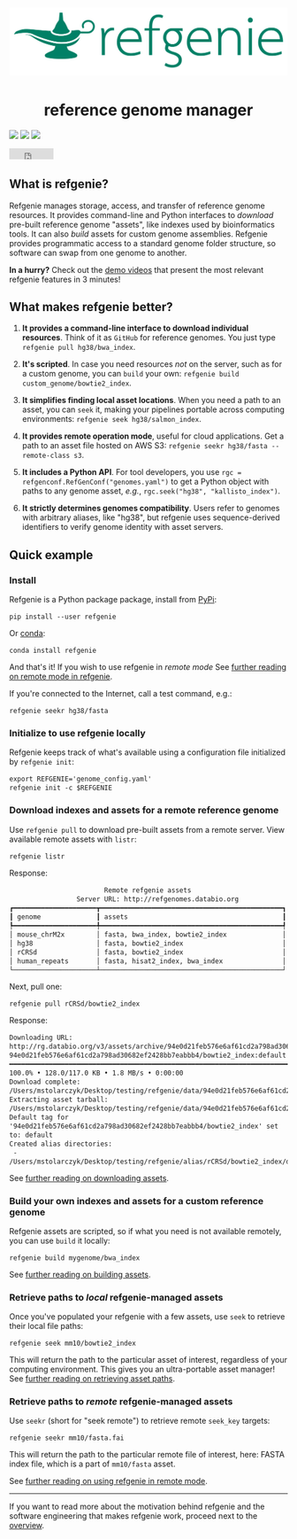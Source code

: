 
# <img src="img/refgenie_logo.svg" class="img-header"> 
<h1 align="center">reference genome manager</h1></p>

<p align="center">

<a href="https://pepkit.github.io/img/PEP-compatible-green.svg"><img src="https://pepkit.github.io/img/PEP-compatible-green.svg"></a>
<a href="https://pypi.org/project/refgenie"><img src="https://img.shields.io/pypi/v/refgenie"></a>
<a href="https://github.com/refgenie/refgenie"><img src="https://img.shields.io/badge/source-github-354a75?logo=github"></a>
<iframe src="https://ghbtns.com/github-btn.html?user=refgenie&repo=refgenie&type=star&count=true" frameborder="0" scrolling="0" width="80" height="20" title="GitHub"></iframe>
</p>


## What is refgenie?

Refgenie manages storage, access, and transfer of reference genome resources. It provides command-line and Python interfaces to *download* pre-built reference genome "assets", like indexes used by bioinformatics tools. It can also *build* assets for custom genome assemblies. Refgenie provides programmatic access to a standard genome folder structure, so software can swap from one genome to another.

**In a hurry?** Check out the [demo videos](demo_videos.md) that present the most relevant refgenie features in 3 minutes!

## What makes refgenie better?

1. **It provides a command-line interface to download individual resources**. Think of it as `GitHub` for reference genomes. You just type `refgenie pull hg38/bwa_index`.

2. **It's scripted**. In case you need resources *not* on the server, such as for a custom genome, you can `build` your own: `refgenie build custom_genome/bowtie2_index`.

3. **It simplifies finding local asset locations**. When you need a path to an asset, you can `seek` it, making your pipelines portable across computing environments: `refgenie seek hg38/salmon_index`.

4. **It provides remote operation mode**, useful for cloud applications. Get a path to an asset file hosted on AWS S3: `refgenie seekr hg38/fasta --remote-class s3`.

5. **It includes a Python API**. For tool developers, you use `rgc = refgenconf.RefGenConf("genomes.yaml")` to get a Python object with paths to any genome asset, *e.g.*, `rgc.seek("hg38", "kallisto_index")`.

6. **It strictly determines genomes compatibility**. Users refer to genomes with arbitrary aliases, like "hg38", but refgenie uses sequence-derived identifiers to verify genome identity with asset servers.

## Quick example

### Install

Refgenie is a Python package package, install from [PyPi](https://pypi.org/project/refgenie/):

```console
pip install --user refgenie
```

Or [conda](https://anaconda.org/bioconda/refgenie):

```console
conda install refgenie
```

And that's it! If you wish to use refgenie in *remote mode*  See [further reading on remote mode in refgenie](remote.md).

If you're connected to the Internet, call a test command, e.g.:

```console
refgenie seekr hg38/fasta
```

### Initialize to use refgenie locally

Refgenie keeps track of what's available using a configuration file initialized by `refgenie init`:

```console
export REFGENIE='genome_config.yaml'
refgenie init -c $REFGENIE
```


### Download indexes and assets for a remote reference genome

Use `refgenie pull` to download pre-built assets from a remote server. View available remote assets with `listr`:

```console
refgenie listr
```

Response:
```console
                        Remote refgenie assets
                 Server URL: http://refgenomes.databio.org
┏━━━━━━━━━━━━━━━━━━━━━┳━━━━━━━━━━━━━━━━━━━━━━━━━━━━━━━━━━━━━━━━━━━━━━┓
┃ genome              ┃ assets                                       ┃
┡━━━━━━━━━━━━━━━━━━━━━╇━━━━━━━━━━━━━━━━━━━━━━━━━━━━━━━━━━━━━━━━━━━━━━┩
│ mouse_chrM2x        │ fasta, bwa_index, bowtie2_index              │
│ hg38                │ fasta, bowtie2_index                         │
│ rCRSd               │ fasta, bowtie2_index                         │
│ human_repeats       │ fasta, hisat2_index, bwa_index               │
└─────────────────────┴──────────────────────────────────────────────┘
```

Next, pull one:

```console
refgenie pull rCRSd/bowtie2_index
```

Response:
```console
Downloading URL: http://rg.databio.org/v3/assets/archive/94e0d21feb576e6af61cd2a798ad30682ef2428bb7eabbb4/bowtie2_index
94e0d21feb576e6af61cd2a798ad30682ef2428bb7eabbb4/bowtie2_index:default ━━━━━━━━━━━━━━━━━━━━━━━━━━━━━━━━━━━━━━━━━━━━━━━━━━━━━━━━━━━━━━━━━━━━━━━━━━━━━━━━━━━━━━ 100.0% • 128.0/117.0 KB • 1.8 MB/s • 0:00:00
Download complete: /Users/mstolarczyk/Desktop/testing/refgenie/data/94e0d21feb576e6af61cd2a798ad30682ef2428bb7eabbb4/bowtie2_index/bowtie2_index__default.tgz
Extracting asset tarball: /Users/mstolarczyk/Desktop/testing/refgenie/data/94e0d21feb576e6af61cd2a798ad30682ef2428bb7eabbb4/bowtie2_index/bowtie2_index__default.tgz
Default tag for '94e0d21feb576e6af61cd2a798ad30682ef2428bb7eabbb4/bowtie2_index' set to: default
Created alias directories:
 - /Users/mstolarczyk/Desktop/testing/refgenie/alias/rCRSd/bowtie2_index/default
```

See [further reading on downloading assets](pull.md).

### Build your own indexes and assets for a custom reference genome

Refgenie assets are scripted, so if what you need is not available remotely, you can use `build` it locally:


```console
refgenie build mygenome/bwa_index
```

See [further reading on building assets](build.md).

### Retrieve paths to *local* refgenie-managed assets

Once you've populated your refgenie with a few assets, use `seek` to retrieve their local file paths:

```console
refgenie seek mm10/bowtie2_index
```

This will return the path to the particular asset of interest, regardless of your computing environment. This gives you an ultra-portable asset manager! See [further reading on retrieving asset paths](seek.md).

### Retrieve paths to *remote* refgenie-managed assets

Use `seekr` (short for "seek remote") to retrieve remote `seek_key` targets:

```console
refgenie seekr mm10/fasta.fai
```

This will return the path to the particular remote file of interest, here: FASTA index file, which is a part of `mm10/fasta` asset.

See [further reading on using refgenie in remote mode](remote.md).

---
If you want to read more about the motivation behind refgenie and the software engineering that makes refgenie work, proceed next to the [overview](overview.md).

